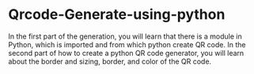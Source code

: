 # Qrcode-Generate-using-python
In the first part of the generation, you will learn that there is a module in Python, which is imported and from which python create QR code. In the second part of how to create a python QR code generator, you will learn about the border and sizing, border, and color of the QR code.
